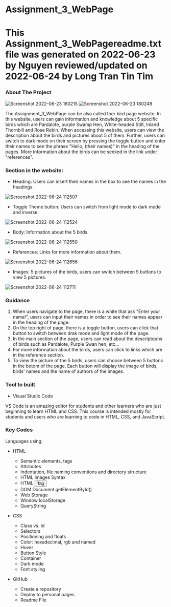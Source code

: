 # Assignment_3_WebPage
# This Assignment_3_WebPagereadme.txt file was generated on 2022-06-23 by Nguyen reviewed/updated on 2022-06-24 by Long Tran Tin Tim
<!-- ABOUT THE PROJECT -->
### About The Project

![Screenshot 2022-06-23 180215](https://user-images.githubusercontent.com/106289274/175254632-a53b0013-9372-41cd-b9ed-ba42bc71f271.png)
![Screenshot 2022-06-23 180248](https://user-images.githubusercontent.com/106289274/175254646-bc2ae309-3fc1-4d53-a2f5-13403247c7fd.png)


The Assignment_3_WebPage can be also called ther bird page website. In this website, users can gain information and knowledge about 5 specific birds which are Pardalote, purple Swamp Hen, White-headed Stilt, Inland Thornbill and Rose Robin. When accessing this website, users can view the description about the birds and pictures about 5 of them. Further, users can switch to dark mode on their screen by pressing the toggle button and enter their names to see the phrase "Hello, (their names)" in the heading of the pages. More information about the birds can be seeked in the link under "references". 




### Section in the website:
* Heading: Users can insert their names in the box to see the names in the headings.

![Screenshot 2022-06-24 112507](https://user-images.githubusercontent.com/106289274/175446951-090c8449-c048-4b8a-8269-a4670a2bf6d0.png)

* Toggle Theme button: Users can switch from light mode to dark mode and inverse.

![Screenshot 2022-06-24 112524](https://user-images.githubusercontent.com/106289274/175446979-6c6d112e-da51-4c77-9b0e-0653ea7b7591.png)

* Body: Information about the 5 birds.

![Screenshot 2022-06-24 112550](https://user-images.githubusercontent.com/106289274/175447026-4c152303-7207-4049-8c68-3f5b309ab6b8.png)

* References: Links for more information about them.

![Screenshot 2022-06-24 112656](https://user-images.githubusercontent.com/106289274/175447042-9901b98e-cd79-421e-af6f-448813126907.png)

* Images: 5 pictures of the birds, users can switch between 5 buttons to view 5 pictures.

![Screenshot 2022-06-24 112711](https://user-images.githubusercontent.com/106289274/175447048-8a7eeed2-20aa-4252-afd6-39d591f195ef.png)

### Guidance

1. When users navigate to the page, there is a white that ask "Enter your name!", users can input their names in order to see their names appear in the heading of the page.
2. On the top right of page, there is a toggle button, users can click that button to switch between drak mode and light mode of the page.
3. In the main section of the page, users can read about the descriptopns of birds such as Pardalote, Purple Swan hen, etc...
4. For more information about the birds, users can click to links which are in the reference section.
5. To view the picture of the 5 birds, users can choose between 5 buttons in the botom of the page. Each button will display the image of birds, birds' names and the name of authors of the images. 


### Tool to built

* Visual Studio Code

VS Code is an amazing editor for students and other learners who are just beginning to learn HTML and CSS. This course is intended mostly for students and users who are learning to code in HTML, CSS, and JavaScript.

### Key Codes

Languages using: 
* HTML
  * Semantic elements, tags
  * Attributes
  * Indentation, file naming conventions and directory structure
  * HTML Images Syntax
  * HTML <button> Tag
  * DOM Document getElementById()
  * Web Storage 
  * Window localStorage
  * QueryString
  
* CSS
  * Class vs. id
  * Selectors
  * Positioning and floats
  * Color: hexadecimal, rgb and named
  * Hover
  * Button Style
  * Container
  * Dark mode
  * Font styling
  
* GitHub
  * Create a repository
  * Deploy to personal pages
  * Readme File

